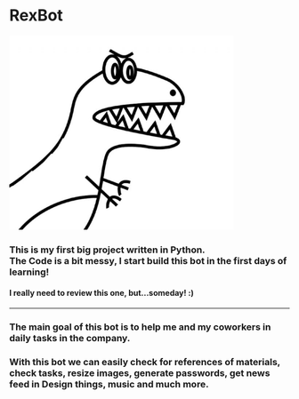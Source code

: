 # RexBot


<img src="img/aef053b0c6b8aeaf5339eaf8e3bf8e16.jpg"
     alt="Rexbot icon"
     style="height: 350px;"/>


### This is my first big project written in Python. <br> The Code is a bit messy, I start build this bot in the first days of learning!

#### I really need to review this one, but...someday! :) 

---

### The main goal of this bot is to help me and my coworkers in daily tasks in the company.

### With this bot we can easily check for references of materials, check tasks, resize images, generate passwords, get news feed in Design things, music and much more.
